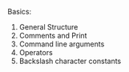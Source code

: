 Basics:
  1. General Structure
  2. Comments and Print
  3. Command line arguments
  4. Operators
  5. Backslash character constants 